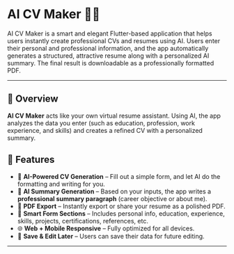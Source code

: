 # AI CV Maker 📄🤖

AI CV Maker is a smart and elegant Flutter-based application that helps users instantly create professional CVs 
and resumes using AI. Users enter their personal and professional information, and the app automatically generates a structured, 
attractive resume along with a personalized AI summary. The final result is downloadable as a professionally formatted PDF.

---

## 🌟 Overview

**AI CV Maker** acts like your own virtual resume assistant. Using AI, the app analyzes the data you enter
(such as education, profession, work experience, and skills) and creates a refined CV with a personalized summary.



## 🎯 Features

- 🤖 **AI-Powered CV Generation** – Fill out a simple form, and let AI do the formatting and writing for you.
- 🧠 **AI Summary Generation** – Based on your inputs, the app writes a **professional summary paragraph** (career objective or about me).
- 📄 **PDF Export** – Instantly export or share your resume as a polished PDF.
- 📝 **Smart Form Sections** – Includes personal info, education, experience, skills, projects, certifications, references, etc.
- 🌐 **Web + Mobile Responsive** – Fully optimized for all devices.
- 💾 **Save & Edit Later** – Users can save their data for future editing.

---
